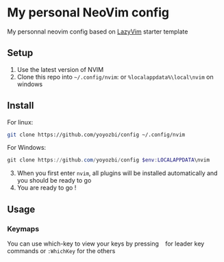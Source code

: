 # My personal NeoVim config
My personnal neovim config based on [LazyVim](https://github.com/LazyVim/LazyVim) starter template

## Setup

1. Use the latest version of NVIM
2. Clone this repo into `~/.config/nvim`: or `%localappdata%\local\nvim` on windows

## Install

For linux:

```bash
git clone https://github.com/yoyozbi/config ~/.config/nvim
```

For Windows:

```powershell
git clone https://github.com/yoyozbi/config $env:LOCALAPPDATA\nvim
```

3. When you first enter `nvim`, all plugins will be installed automatically and you should be ready to go
4. You are ready to go !

## Usage

### Keymaps

You can use which-key to view your keys by pressing ` ` for leader key commands or `:WhichKey` for the others

